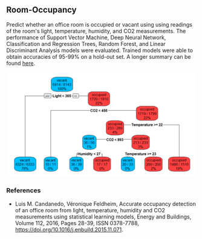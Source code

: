 ## Room-Occupancy
Predict whether an office room is occupied or vacant using using readings of the room's light, temperature, humidity, and CO2 measurements. The performance of Support Vector Machine, Deep Neural Network, Classification and Regression Trees, Random Forest, and Linear Discriminant Analysis models were evaluated. Trained models were able to obtain accuracies of 95-99% on a hold-out set. A longer summary can be found [here](https://github.com/l9leung/Room-Occupancy/blob/main/report/report.pdf).

![Alt text](https://raw.githubusercontent.com/l9leung/Room-Occupancy/main/report/cart.png)

### References
* Luis M. Candanedo, Véronique Feldheim, Accurate occupancy detection of an office room from light, temperature, humidity and CO2 measurements using statistical learning models, Energy and Buildings, Volume 112, 2016, Pages 28-39, ISSN 0378-7788, https://doi.org/10.1016/j.enbuild.2015.11.071.
